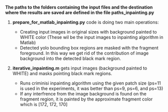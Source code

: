 
**The paths to the folders containing the input files and the destination where the results are saved are defined in the file paths_inpainting.py**

1. **prepare_for_matlab_inpainting.py** code is doing two main operations: 
   - Creating input images in original sizes with background painted to WHITE color (These wil be the input images to inpainting algorithm in Matlab)
   - Detected yolo bounding box regions are masked with the fragment foreground. In this way we get rid of the contribution of image background into the detected black mark region.


2. **iterative_inpainting.m** gets input images (background painted to WHITE) and masks pointing black mark regions.
   - Runs criminisi inpainting algorithm using the given patch size (ps=11 is used in the experiments, it was better than ps=9, ps=6, and ps=13)
   - If any interfrence from the image background is found on the fragment region, it is painted by the approximate fragment color which is [172, 172, 170]


